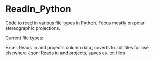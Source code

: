 # ReadIn_Python
Code to read in various file types in Python.
Focus mostly on polar stereographic projections.

Current file types:

Excel: Reads in and projects column data, coverts to .txt files for use elsewhere
Json: Reads in and projects, saves as .txt files


